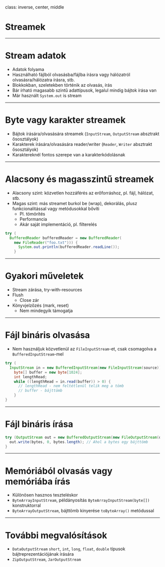 class: inverse, center, middle



# Streamek

---

# Stream adatok

* Adatok folyama
* Használható fájlból olvasásba/fájlba írásra vagy hálózatról olvasásra/hálózatra írásra, stb.
* Blokkokban, szeletekben történik az olvasás, írás
* Bár írható magasabb szintű adattípusok, legalul mindig bájtok írása van
* Már használt `System.out` is stream

---

# Byte vagy karakter streamek

* Bájtok írására/olvasására streamek (`InputStream`, `OutputStream` absztrakt ősosztályok)
* Karakterek írására/olvasására reader/writer (`Reader`, `Writer` absztrakt ősosztályok)
* Karaktereknél fontos szerepe van a karakterkódolásnak

---

# Alacsony és magasszintű streamek

* Alacsony szint: közvetlen hozzáférés az erőforráshoz, pl. fájl, hálózat, stb.
* Magas szint: más streamet burkol be (wrap), dekorálás, plusz funkcionalitással vagy metódusokkal bővíti
  * Pl. tömörítés
  * Performancia
  * Akár saját implementáció, pl. filterelés

```java
try (
  BufferedReader bufferedReader = new BufferedReader(
    new FileReader("foo.txt"))) {
      System.out.println(bufferedReader.readLine());
    }
```

---

# Gyakori műveletek

* Stream zárása, try-with-resources
* Flush
  * Close zár
* Könyvjelzőzés (mark, reset)
  * Nem mindegyik támogatja

---

# Fájl bináris olvasása

* Nem használjuk közvetlenül az `FileInputStream`-et, csak csomagolva a `BufferedInputStream`-mel

```java
try (
  InputStream in = new BufferedInputStream(new FileInputStream(source))) {
    byte[] buffer = new byte[1024];
    int lengthRead;
    while ((lengthRead = in.read(buffer)) > 0) {
      // lengthRead - nem feltétlenül telik meg a tömb
      // buffer - bájttömb
    }
}
```

---

# Fájl bináris írása

```java
try (OutputStream out = new BufferedOutputStream(new FileOutputStream(destination))) {
  out.write(bytes, 0, bytes.length); // Ahol a bytes egy bájttömb
}
```

---

# Memóriából olvasás vagy memóriába írás

* Különösen hasznos teszteléskor
* `ByteArrayInputStream`, példányosítás `ByteArrayInputStream(byte[])` konstruktorral
* `ByteArrayOutputStream`, bájttömb kinyerése `toByteArray()` metódussal

---

# További megvalósítások

* `DataOutputStream` `short`, `int`, `long`, `float`, `double` típusok bájtreprezentációjának írására
* `ZipOutputStream`, `JarOutputStream`
